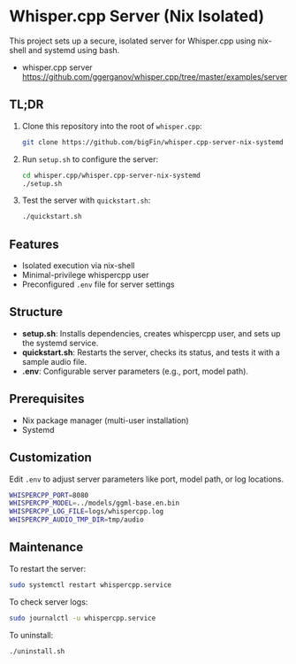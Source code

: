 # Whisper.cpp Server (Nix Isolated)
This project sets up a secure, isolated server for Whisper.cpp using nix-shell and systemd using bash. 

- whisper.cpp server https://github.com/ggerganov/whisper.cpp/tree/master/examples/server 

## TL;DR


1. Clone this repository into the root of `whisper.cpp`:

   ```bash
   git clone https://github.com/bigFin/whisper.cpp-server-nix-systemd
   ```

2. Run `setup.sh` to configure the server:

   ```bash
   cd whisper.cpp/whisper.cpp-server-nix-systemd
   ./setup.sh
   ```

3. Test the server with `quickstart.sh`:

   ```bash
   ./quickstart.sh
   ```


## Features

- Isolated execution via nix-shell
- Minimal-privilege whispercpp user
- Preconfigured `.env` file for server settings

## Structure

- **setup.sh**: Installs dependencies, creates whispercpp user, and sets up the systemd service.
- **quickstart.sh**: Restarts the server, checks its status, and tests it with a sample audio file.
- **.env**: Configurable server parameters (e.g., port, model path).

## Prerequisites

- Nix package manager (multi-user installation)
- Systemd

## Customization

Edit `.env` to adjust server parameters like port, model path, or log locations.

```bash
WHISPERCPP_PORT=8080
WHISPERCPP_MODEL=../models/ggml-base.en.bin
WHISPERCPP_LOG_FILE=logs/whispercpp.log
WHISPERCPP_AUDIO_TMP_DIR=tmp/audio
```

## Maintenance

To restart the server:

```bash
sudo systemctl restart whispercpp.service
```

To check server logs:

```bash
sudo journalctl -u whispercpp.service
```

To uninstall:

```bash
./uninstall.sh
```
